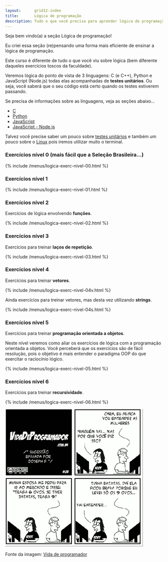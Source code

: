```yaml
---
layout:      grid12-index
title:       Lógica de programação
description: Tudo o que você precisa para aprender lógica de programação
---
```


Seja bem vindo(a) a seção Lógica de programação!

Eu criei essa seção (re)pensando uma forma mais eficiente de ensinar a lógica de programação.

Este curso é diferente de tudo o que você viu sobre lógica (bem diferente daqueles exercícios toscos da faculdade).

Veremos lógica do ponto de vista de 3 linguagens: C (e C++), Python e JavaScript (Node.js) todas elas acompanhadas de 
__testes unitários__. Ou seja, você saberá que o seu código está certo quando os testes estiverem passando.

Se precisa de informações sobre as linguagens, veja as seções abaixo...

- [C](/c)
- [Python](/python)
- [JavaScript](/javascript)
- [JavaScript - Node.js](/javascript/node.js)

Talvez você precise saber um pouco sobre [testes unitários](/tdd/) e também um pouco sobre o [Linux]() pois iremos
utilizar muito o terminal.


### Exercícios nível 0 (mais fácil que a Seleção Brasileira...)

{% include /menus/logica-exerc-nivel-00.html %}



### Exercícios nível 1

{% include /menus/logica-exerc-nivel-01.html %}




### Exercícios nível 2

Exercícios de lógica envolvendo __funções__.

{% include /menus/logica-exerc-nivel-02.html %}




### Exercícios nível 3

Exercícios para treinar __laços de repetição__.

{% include /menus/logica-exerc-nivel-03.html %}




### Exercícios nível 4

Exercícios para treinar __vetores__.

{% include /menus/logica-exerc-nivel-04v.html %}

Ainda exercícios para treinar vetores, mas desta vez utilizando __strings__.

{% include /menus/logica-exerc-nivel-04s.html %}



### Exercícios nível 5

Exercícios para treinar __programação orientada a objetos__.

Neste nível veremos como aliar os exercícios de lógica com a programação orientada a objetos. Você perceberá que os 
exercícios são de fácil resolução, pois o objetivo é mais entender o paradigma OOP do que exercitar o raciocínio lógico.

{% include /menus/logica-exerc-nivel-05.html %}



### Exercícios nível 6

Exercícios para treinar __recursividade__.

{% include /menus/logica-exerc-nivel-06.html %}



![Figura satirizando a lógica de programação](vida-prog-25.png "Tirinha satirizando a logica de programação")

Fonte da imagem: [Vida de programador](http://vidadeprogramador.com.br/2011/03/22/logica-de-programacao/ "link-externo")